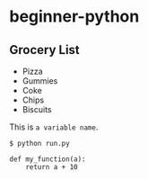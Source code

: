 # beginner-python

## Grocery List

* Pizza
* Gummies
* Coke
* Chips
* Biscuits

This is `a variable name`.

```
$ python run.py
```

```
def my_function(a):
	return a + 10 
```